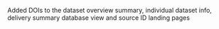 Added DOIs to the dataset overview summary, individual dataset info, delivery summary database view and source ID landing pages
